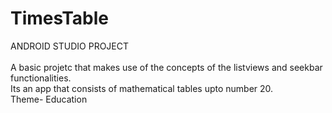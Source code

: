 # TimesTable
ANDROID STUDIO PROJECT
<br><br>
A basic projetc that makes use of the concepts of the listviews and seekbar functionalities.
<br>
Its an app that consists of mathematical tables upto number 20.
<br>
Theme- Education
